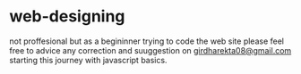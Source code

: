 # web-designing
not proffesional but as a begininner trying to code the web site
please feel free to advice any correction and suuggestion on girdharekta08@gmail.com
starting this journey with javascript basics.
